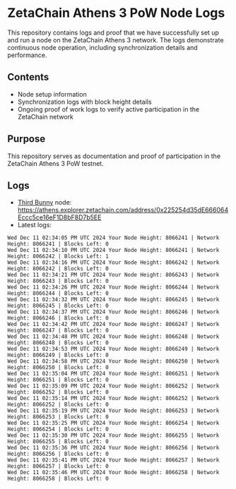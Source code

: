 # ZetaChain Athens 3 PoW Node Logs
This repository contains logs and proof that we have successfully set up and run a node on the ZetaChain Athens 3 network. The logs demonstrate continuous node operation, including synchronization details and performance.

## Contents
- Node setup information
- Synchronization logs with block height details
- Ongoing proof of work logs to verify active participation in the ZetaChain network

## Purpose
This repository serves as documentation and proof of participation in the ZetaChain Athens 3 PoW testnet.

## Logs

- [Third Bunny](https://thirdbunny.xyz/) node: https://athens.explorer.zetachain.com/address/0x225254d35dE666064Eccc5ce16eF1D8bF8D7b5EE
- Latest logs:
```
Wed Dec 11 02:34:05 PM UTC 2024 Your Node Height: 8066241 | Network Height: 8066241 | Blocks Left: 0
Wed Dec 11 02:34:10 PM UTC 2024 Your Node Height: 8066241 | Network Height: 8066242 | Blocks Left: 1
Wed Dec 11 02:34:16 PM UTC 2024 Your Node Height: 8066242 | Network Height: 8066242 | Blocks Left: 0
Wed Dec 11 02:34:21 PM UTC 2024 Your Node Height: 8066243 | Network Height: 8066243 | Blocks Left: 0
Wed Dec 11 02:34:26 PM UTC 2024 Your Node Height: 8066244 | Network Height: 8066244 | Blocks Left: 0
Wed Dec 11 02:34:32 PM UTC 2024 Your Node Height: 8066245 | Network Height: 8066245 | Blocks Left: 0
Wed Dec 11 02:34:37 PM UTC 2024 Your Node Height: 8066246 | Network Height: 8066246 | Blocks Left: 0
Wed Dec 11 02:34:42 PM UTC 2024 Your Node Height: 8066247 | Network Height: 8066247 | Blocks Left: 0
Wed Dec 11 02:34:48 PM UTC 2024 Your Node Height: 8066248 | Network Height: 8066248 | Blocks Left: 0
Wed Dec 11 02:34:53 PM UTC 2024 Your Node Height: 8066249 | Network Height: 8066249 | Blocks Left: 0
Wed Dec 11 02:34:58 PM UTC 2024 Your Node Height: 8066250 | Network Height: 8066250 | Blocks Left: 0
Wed Dec 11 02:35:04 PM UTC 2024 Your Node Height: 8066251 | Network Height: 8066251 | Blocks Left: 0
Wed Dec 11 02:35:09 PM UTC 2024 Your Node Height: 8066252 | Network Height: 8066252 | Blocks Left: 0
Wed Dec 11 02:35:14 PM UTC 2024 Your Node Height: 8066252 | Network Height: 8066252 | Blocks Left: 0
Wed Dec 11 02:35:19 PM UTC 2024 Your Node Height: 8066253 | Network Height: 8066253 | Blocks Left: 0
Wed Dec 11 02:35:25 PM UTC 2024 Your Node Height: 8066254 | Network Height: 8066254 | Blocks Left: 0
Wed Dec 11 02:35:30 PM UTC 2024 Your Node Height: 8066255 | Network Height: 8066255 | Blocks Left: 0
Wed Dec 11 02:35:36 PM UTC 2024 Your Node Height: 8066256 | Network Height: 8066256 | Blocks Left: 0
Wed Dec 11 02:35:41 PM UTC 2024 Your Node Height: 8066257 | Network Height: 8066257 | Blocks Left: 0
Wed Dec 11 02:35:46 PM UTC 2024 Your Node Height: 8066258 | Network Height: 8066258 | Blocks Left: 0
```
